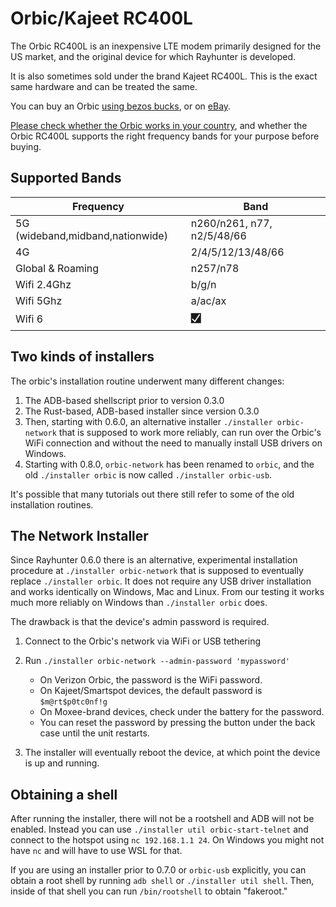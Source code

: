 # Orbic/Kajeet RC400L

The Orbic RC400L is an inexpensive LTE modem primarily designed for the US market, and the original device for which Rayhunter is developed.

It is also sometimes sold under the brand Kajeet RC400L. This is the exact same hardware and can be treated the same. 

You can buy an Orbic [using bezos
bucks](https://www.amazon.com/Orbic-Verizon-Hotspot-Connect-Enabled/dp/B08N3CHC4Y),
or on [eBay](https://www.ebay.com/sch/i.html?_nkw=orbic+rc400l).

[Please check whether the Orbic works in your country](https://www.frequencycheck.com/countries/), and whether the Orbic RC400L supports the right frequency bands for your purpose before buying.

## Supported Bands

| Frequency | Band          |
| ------- | ------------------ |
| 5G (wideband,midband,nationwide)  | n260/n261, n77, n2/5/48/66 |
| 4G |    2/4/5/12/13/48/66       |
| Global & Roaming | n257/n78     |
| Wifi 2.4Ghz | b/g/n |
| Wifi 5Ghz | a/ac/ax |
| Wifi 6 | 🮱 |

## Two kinds of installers

The orbic's installation routine underwent many different changes:

1. The ADB-based shellscript prior to version 0.3.0
2. The Rust-based, ADB-based installer since version 0.3.0
3. Then, starting with 0.6.0, an alternative installer `./installer
   orbic-network` that is supposed to work more reliably, can run over the
   Orbic's WiFi connection and without the need to manually install USB drivers
   on Windows.
4. Starting with 0.8.0, `orbic-network` has been renamed to `orbic`, and the
   old `./installer orbic` is now called `./installer orbic-usb`.
   
It's possible that many tutorials out there still refer to some of the old
installation routines.

## The Network Installer

Since Rayhunter 0.6.0 there is an alternative, experimental installation
procedure at `./installer orbic-network` that is supposed to eventually replace
`./installer orbic`. It does not require any USB driver installation and works
identically on Windows, Mac and Linux. From our testing it works much more
reliably on Windows than `./installer orbic` does.

The drawback is that the device's admin password is required. 

1. Connect to the Orbic's network via WiFi or USB tethering
2. Run `./installer orbic-network --admin-password 'mypassword'`

   * On Verizon Orbic, the password is the WiFi password.
   * On Kajeet/Smartspot devices, the default password is `$m@rt$p0tc0nf!g`
   * On Moxee-brand devices, check under the battery for the password.
   * You can reset the password by pressing the button under the back case until the unit restarts.

3. The installer will eventually reboot the device, at which point the device is up and running.

## Obtaining a shell

After running the installer, there will not be a rootshell and ADB will not be
enabled. Instead you can use `./installer util orbic-start-telnet` and connect
to the hotspot using `nc 192.168.1.1 24`. On Windows you might not have `nc`
and will have to use WSL for that.

If you are using an installer prior to 0.7.0 or `orbic-usb` explicitly, you can
obtain a root shell by running `adb shell` or `./installer util shell`. Then,
inside of that shell you can run `/bin/rootshell` to obtain "fakeroot."
